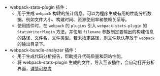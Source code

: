 - webpack-stats-plugin 插件：
	- 用于生成 `webpack` 构建的统计信息。可以为程序生成有用的性能分析数据，例如文件大小、构建时间、资源使用率和依赖关系等。
	- 使用插件时，在 `webpack` 的 `plugins` 引入 `webpack-stats-plugin` 的 `StatsWriterPlugin` 方法，并使用 `filename` 参数制定要输出的构建信息的路径、文件名、文件类型。若未指定路径，则文件默认存放于 `webpack` 的输出目录下。
- webpack-bundle-analyzer 插件：
	- 用于生成代码分析报告，帮助提升代码质量和网站性能。
	- 将 webpack-stats-plugin 生成的文件，导入至该插件，会自动打开分析界面，[详情可参考](https://juejin.cn/post/6844903825216651271)